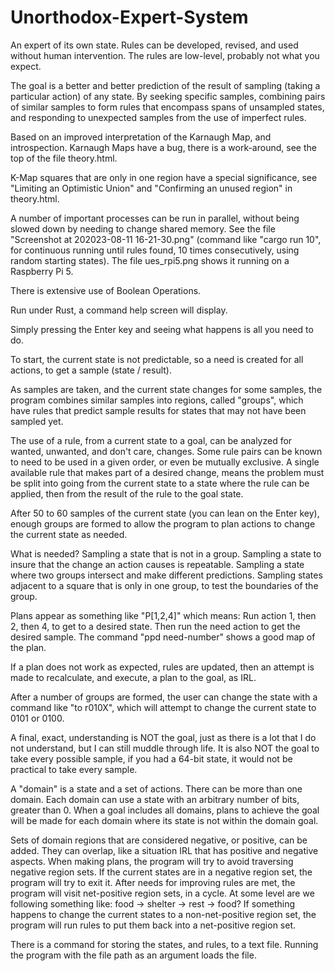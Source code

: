 # Unorthodox-Expert-System
An expert of its own state. Rules can be developed, revised, and used without human intervention. The rules are low-level, probably not what you expect.

The goal is a better and better prediction of the result of sampling (taking a particular action) of any state. By seeking specific samples, combining pairs of similar samples to form rules that encompass spans of unsampled states, and responding to unexpected samples from the use of imperfect rules.

Based on an improved interpretation of the Karnaugh Map, and introspection.  Karnaugh Maps have a bug, there is a work-around, see the top of the file theory.html.

K-Map squares that are only in one region have a special significance, see "Limiting an Optimistic Union" and "Confirming an unused region" in theory.html.

A number of important processes can be run in parallel, without being slowed down by needing to change shared memory. See the file "Screenshot at 202023-08-11 16-21-30.png" (command like "cargo run 10", for continuous running until rules found, 10 times consecutively, using random starting states).  The file ues_rpi5.png shows it running on a Raspberry Pi 5.

There is extensive use of Boolean Operations.

Run under Rust, a command help screen will display.  

Simply pressing the Enter key and seeing what happens is all you need to do.

To start, the current state is not predictable, so a need is created for all actions, to get a sample (state / result).

As samples are taken, and the current state changes for some samples, the program combines similar samples into regions, called "groups", which have rules that predict sample results for states that may not have been sampled yet.

The use of a rule, from a current state to a goal, can be analyzed for wanted, unwanted, and don't care, changes.  Some rule pairs can be known to need to be used in a given order, or even be mutually exclusive.  A single available rule that makes part of a desired change, means the problem must be split into going from the current state to a state where the rule can be applied, then from the result of the rule to the goal state.

After 50 to 60 samples of the current state (you can lean on the Enter key), enough groups are formed to allow the program to plan actions to change the current state as needed.

What is needed?  Sampling a state that is not in a group. Sampling a state to insure that the change an action causes is repeatable. Sampling a state where two groups intersect and make different predictions.  Sampling states adjacent to a square that is only in one group, to test the boundaries of the group.

Plans appear as something like "P[1,2,4]" which means: Run action 1, then 2, then 4, to get to a desired state.  Then run the need action to get the desired sample.  The command "ppd need-number" shows a good map of the plan.

If a plan does not work as expected, rules are updated, then an attempt is made to recalculate, and execute, a plan to the goal, as IRL.

After a number of groups are formed, the user can change the state with a command like "to r010X", which will attempt to change the current state to 0101 or 0100.

A final, exact, understanding is NOT the goal, just as there is a lot that I do not understand, but
I can still muddle through life. It is also NOT the goal to take every possible sample, if you had a
64-bit state, it would not be practical to take every sample.

A "domain" is a state and a set of actions.  There can be more than one domain.  Each domain can use a state with an arbitrary number of bits, greater than 0. When a goal includes all domains, plans to achieve the goal will be made for each domain where its state is not within the domain goal.

Sets of domain regions that are considered negative, or positive, can be added.  They can overlap, like a situation IRL that has positive and negative aspects. When making plans, the program will try to avoid traversing negative region sets.  If the current states are in a negative region set, the program will try to exit it. After needs for improving rules are met, the program will visit net-positive region sets, in a cycle. At some level are we following something like: food -> shelter -> rest -> food? If something happens to change the current states to a non-net-positive region set, the program will run rules to put them back into a net-positive region set.

There is a command for storing the states, and rules, to a text file.  Running the program with the file path as an argument loads the file.
